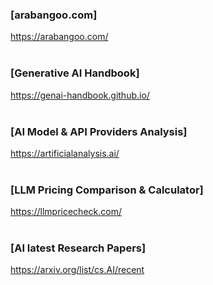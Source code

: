 ### [arabangoo.com]
https://arabangoo.com/
<br/><br/>
### [Generative AI Handbook]
https://genai-handbook.github.io/   
<br/>
### [AI Model & API Providers Analysis]   
https://artificialanalysis.ai/
<br/><br/>
### [LLM Pricing Comparison & Calculator]
https://llmpricecheck.com/
<br/><br/>
### [AI latest Research Papers]
https://arxiv.org/list/cs.AI/recent
